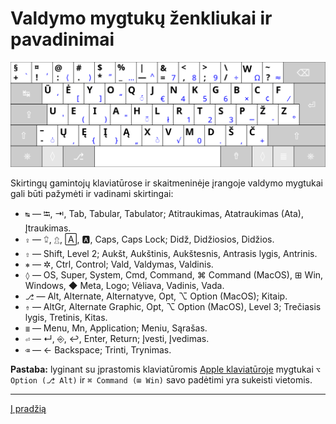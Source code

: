 
# Valdymo mygtukų ženkliukai ir pavadinimai

![Ratisės klaviatūros išdėstymas](images/kb-lt-ratise.svg)

Skirtingų gamintojų klaviatūrose ir skaitmeninėje įrangoje valdymo mygtukai gali būti pažymėti ir vadinami skirtingai:

- ```↹``` — ⭾, ⇥, Tab, Tabular, Tabulator; Atitraukimas, Atatraukimas (Ata), Įtraukimas.
- ```⇪``` — ⮸, ⇬, 🄰, 🅰, Caps, Caps Lock; Didž, Didžiosios, Didžios.
- ```⇧``` — Shift, Level 2; Aukšt, Aukštinis, Aukštesnis, Antrasis lygis, Antrinis.
- ```⎈``` — ✲, Ctrl, Control; Vald, Valdymas, Valdinis.
- ```◊``` — OS, Super, System, Cmd, Command, ⌘ Command (MacOS), ⊞ Win,  Windows, ◆ Meta, Logo; Vėliava, Vadinis, Vada.
- ```⎇``` — Alt, Alternate, Alternatyve, Opt, ⌥ Option (MacOS); Kitaip.
- ```⇮``` — AltGr, Alternate Graphic, Opt, ⌥ Option (MacOS), Level 3; Trečiasis lygis, Tretinis, Kitas.
- ```≣``` — Menu, Mn, Application; Meniu, Sąrašas.
- ```⏎``` — ↵, ⎆, ↩, Enter, Return; Įvesti, Įvedimas.
- ```⌫``` — ← Backspace; Trinti, Trynimas.

__Pastaba:__ lyginant su įprastomis klaviatūromis [Apple klaviatūroje](https://upload.wikimedia.org/wikipedia/commons/e/ea/Apple_iMac_Keyboard_A1243.png) mygtukai ```⌥ Option (⎇ Alt)``` ir ```⌘ Command (⊞ Win)``` savo padėtimi yra sukeisti vietomis.

-----------------------------------------

[Į pradžią](../README.md)

